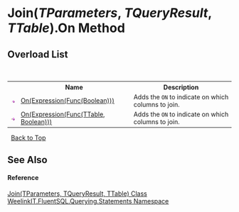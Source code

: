 # Join(*TParameters*, *TQueryResult*, *TTable*).On Method 
 


## Overload List
&nbsp;<table><tr><th></th><th>Name</th><th>Description</th></tr><tr><td>![Public method](media/pubmethod.gif "Public method")</td><td><a href="ffdb1f8c-65b9-885b-0ed1-7b0cb3b322cc">On(Expression(Func(Boolean)))</a></td><td>
Adds the `ON` to indicate on which columns to join.</td></tr><tr><td>![Public method](media/pubmethod.gif "Public method")</td><td><a href="a5762ff6-b4e5-3840-4c00-7344ca5e4704">On(Expression(Func(TTable, Boolean)))</a></td><td>
Adds the `ON` to indicate on which columns to join.</td></tr></table>&nbsp;
<a href="#join(*tparameters*,-*tqueryresult*,-*ttable*).on-method">Back to Top</a>

## See Also


#### Reference
<a href="30b99062-7181-baa6-6302-db25f3edf1fb">Join(TParameters, TQueryResult, TTable) Class</a><br /><a href="b0392358-8a14-f4ef-0b6f-e6856848b769">WeelinkIT.FluentSQL.Querying.Statements Namespace</a><br />